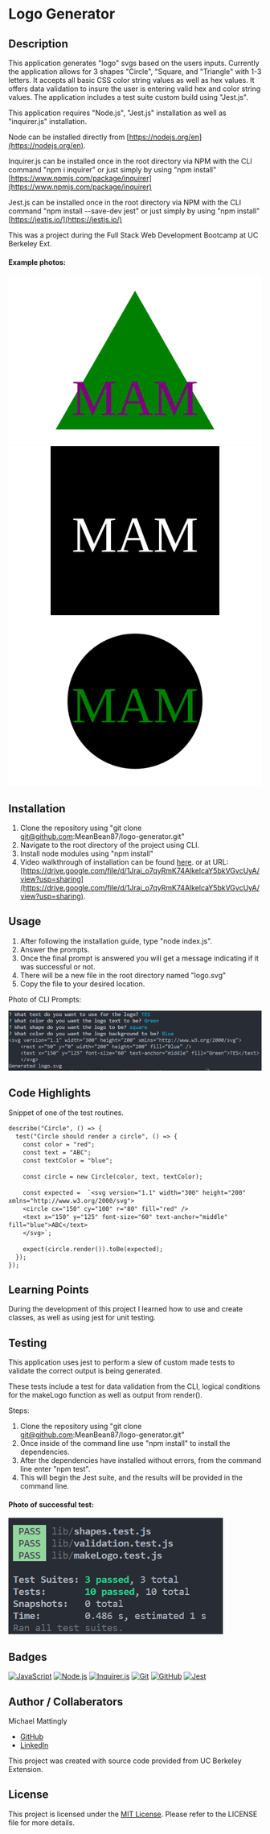 # Logo Generator

## Description

This application generates "logo" svgs based on the users inputs. Currently the application allows for 3 shapes "Circle", "Square, and "Triangle" with 1-3 letters. It accepts all basic CSS color string values as well as hex values. It offers data validation to insure the user is entering valid hex and color string values. The application includes a test suite custom build using "Jest.js".

This application requires "Node.js", "Jest.js" installation as well as "inquirer.js" installation.

Node can be installed directly from [https://nodejs.org/en](https://nodejs.org/en).

Inquirer.js can be installed once in the root directory via NPM with the CLI command "npm i inquirer" or just simply by using "npm install" [https://www.npmjs.com/package/inquirer](https://www.npmjs.com/package/inquirer)

Jest.js can be installed once in the root directory via NPM with the CLI command "npm install --save-dev jest" or just simply by using "npm install" [https://jestjs.io/](https://jestjs.io/)

This was a project during the Full Stack Web Development Bootcamp at UC Berkeley Ext.

#### Example photos:

[![Example One](./examples/example-one.svg)](./examples/example-one.svg)
[![Example Two](./examples/example-two.svg)](./examples/example-two.svg)
[![Example Three](./examples/example-three.svg)](./examples/example-three.svg)

## Installation

1. Clone the repository using "git clone git@github.com:MeanBean87/logo-generator.git"
2. Navigate to the root directory of the project using CLI.
3. Install node modules using "npm install"
4. Video walkthrough of installation can be found [here](https://drive.google.com/file/d/1Jraj_o7qyRmK74AlkelcaY5bkVGvcUyA/view?usp=sharing). or at URL: [https://drive.google.com/file/d/1Jraj_o7qyRmK74AlkelcaY5bkVGvcUyA/view?usp=sharing](https://drive.google.com/file/d/1Jraj_o7qyRmK74AlkelcaY5bkVGvcUyA/view?usp=sharing).

## Usage

1. After following the installation guide, type "node index.js".
2. Answer the prompts.
3. Once the final prompt is answered you will get a message indicating if it was successful or not.
4. There will be a new file in the root directory named "logo.svg"
5. Copy the file to your desired location.

Photo of CLI Prompts:

![1690298286675](image/README/1690298286675.png)

## Code Highlights

Snippet of one of the test routines.

```
describe("Circle", () => {
  test("Circle should render a circle", () => {
    const color = "red";
    const text = "ABC";
    const textColor = "blue";

    const circle = new Circle(color, text, textColor);

    const expected =  `<svg version="1.1" width="300" height="200" xmlns="http://www.w3.org/2000/svg">
    <circle cx="150" cy="100" r="80" fill="red" />
    <text x="150" y="125" font-size="60" text-anchor="middle" fill="blue">ABC</text>
    </svg>`;

    expect(circle.render()).toBe(expected);
  });
});
```

## Learning Points

During the development of this project I learned how to use and create classes, as well as using jest for unit testing. 

## Testing

This application uses jest to perform a slew of custom made tests to validate the correct output is being generated.

These tests include a test for data validation from the CLI, logical conditions for the makeLogo function as well as output from render().

Steps:

1. Clone the repository using "git clone git@github.com:MeanBean87/logo-generator.git"
2. Once inside of the command line use "npm install" to install the dependencies.
3. After the dependencies have installed without errors, from the command line enter "npm test".
4. This will begin the Jest suite, and the results will be provided in the command line.

#### Photo of successful test:
![1690298464631](image/README/1690298464631.png)

## Badges

[![JavaScript](https://camo.githubusercontent.com/ea2f99f5d7192e51a97ada05caf07edfaaba32e10597ce09641ecda7f646ad71/68747470733a2f2f696d672e736869656c64732e696f2f62616467652f4a6176615363726970742d4553362d79656c6c6f77)](https://developer.mozilla.org/en-US/docs/Web/JavaScript) [![Node.js](https://camo.githubusercontent.com/ddeeafd8e4daa455daeddc37c784f4b08ceb4fd823ef8d32ca1e2f4a24ddfeff/68747470733a2f2f696d672e736869656c64732e696f2f62616467652f4e6f64652e6a732d7631382e31362e302d677265656e)](https://nodejs.org/) [![Inquirer.js](https://camo.githubusercontent.com/215700b19c8419cbe0090ad41f57d7612a220f446be41b2d3b8445261af6e52e/68747470733a2f2f696d672e736869656c64732e696f2f62616467652f496e7175697265722e6a732d76392e322e382d626c7565)](https://www.npmjs.com/package/inquirer) [![Git](https://camo.githubusercontent.com/69449dd4f4b5044060f8b5a93161f4fb767bf9b92eb72f7a6ba3735f181c414c/68747470733a2f2f696d672e736869656c64732e696f2f62616467652f4769742d76322e34312e302d6f72616e6765)](https://git-scm.com/) [![GitHub](https://camo.githubusercontent.com/b0a1cf10d2df60c99a33a2939b445b73224f777453a148438a8be8d5f5944a6a/68747470733a2f2f696d672e736869656c64732e696f2f62616467652f4769744875622d4d65616e4265616e38372d6c6967687467726579)](https://github.com/MeanBean87) [![Jest](https://img.shields.io/badge/tested%20with-jest-%23C21325?logo=jest)](https://jestjs.io/)


## Author / Collaberators

Michael Mattingly

* [GitHub](https://github.com/MeanBean87)
* [LinkedIn](https://www.linkedin.com/in/michael-mattingly-5580b1280/)

This project was created with source code provided from UC Berkeley Extension.

## License

This project is licensed under the [MIT License](https://github.com/MeanBean87/readme-generator/blob/main/LICENSE). Please refer to the LICENSE file for more details.
